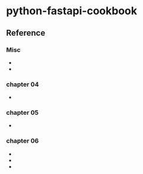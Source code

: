 # python-fastapi-cookbook

## Reference

### Misc

* [](https://blog.wei-lee.me/posts/tech/2020/03/python-table-manners-commitizen/#commitizen_2)
* [](https://medium.com/google-cloud/cloud-run-service-with-a-python-module-fastapi-and-uvicorn-24c94090a008)

### chapter 04

* [](https://medium.com/@bhuwan.pandey9867/github-authentication-with-python-fastapi-446a20e60d5a)

### chapter 05

* [](https://docs.pytest.org/en/stable/)

### chapter 06

* [](https://myapollo.com.tw/blog/begin-to-asyncio/)
* [](https://myapollo.com.tw/blog/python-contextlib/#google_vignette)
* [](https://alembic.sqlalchemy.org/en/latest/)
